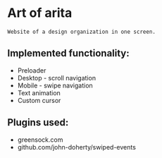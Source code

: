 # Art of arita
```
Website of a design organization in one screen.
```
## Implemented functionality:
- Preloader
- Desktop - scroll navigation
- Mobile - swipe navigation
- Text animation
- Custom cursor

## Plugins used:
- greensock.com
- github.com/john-doherty/swiped-events
